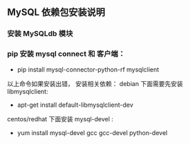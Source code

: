 ## MySQL 依赖包安装说明

### 安装 MySQLdb 模块

### pip 安装 mysql connect 和 客户端：
* pip install mysql-connector-python-rf mysqlclient

以上命令如果安装出错，  安装相关依赖：
debian 下面需要先安装 libmysqlclient: 
* apt-get install default-libmysqlclient-dev

centos/redhat 下面安装 mysql-devel : 
* yum install mysql-devel gcc gcc-devel python-devel